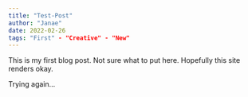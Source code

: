 ```yaml
---
title: "Test-Post"
author: "Janae"
date: 2022-02-26
tags: "First" - "Creative" - "New"
---
```


This is my first blog post. Not sure what to put here. Hopefully this site renders okay.

Trying again...
